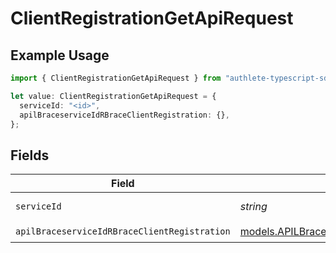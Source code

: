 # ClientRegistrationGetApiRequest

## Example Usage

```typescript
import { ClientRegistrationGetApiRequest } from "authlete-typescript-sdk/models/operations";

let value: ClientRegistrationGetApiRequest = {
  serviceId: "<id>",
  apilBraceserviceIdRBraceClientRegistration: {},
};
```

## Fields

| Field                                                                                                           | Type                                                                                                            | Required                                                                                                        | Description                                                                                                     |
| --------------------------------------------------------------------------------------------------------------- | --------------------------------------------------------------------------------------------------------------- | --------------------------------------------------------------------------------------------------------------- | --------------------------------------------------------------------------------------------------------------- |
| `serviceId`                                                                                                     | *string*                                                                                                        | :heavy_check_mark:                                                                                              | A service ID.                                                                                                   |
| `apilBraceserviceIdRBraceClientRegistration`                                                                    | [models.APILBraceserviceIdRBraceClientRegistration](../../models/apilbraceserviceidrbraceclientregistration.md) | :heavy_check_mark:                                                                                              | N/A                                                                                                             |